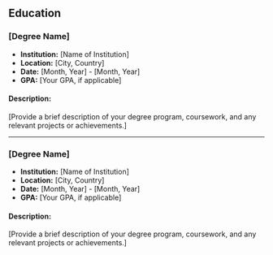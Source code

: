## Education

### [Degree Name]
- **Institution:** [Name of Institution]
- **Location:** [City, Country]
- **Date:** [Month, Year] - [Month, Year]
- **GPA:** [Your GPA, if applicable]

#### Description:
[Provide a brief description of your degree program, coursework, and any relevant projects or achievements.]

---

### [Degree Name]
- **Institution:** [Name of Institution]
- **Location:** [City, Country]
- **Date:** [Month, Year] - [Month, Year]
- **GPA:** [Your GPA, if applicable]

#### Description:
[Provide a brief description of your degree program, coursework, and any relevant projects or achievements.]
